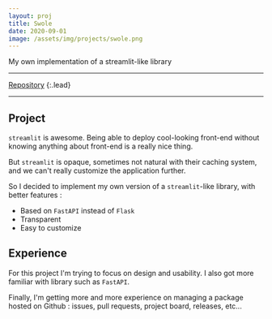 ```yaml
---
layout: proj
title: Swole
date: 2020-09-01
image: /assets/img/projects/swole.png
---
```


My own implementation of a streamlit-like library

---

[Repository](https://github.com/astariul/swole)
{:.lead}

---

## Project

`streamlit` is awesome. Being able to deploy cool-looking front-end without knowing anything about front-end is a really nice thing.

But `streamlit` is opaque, sometimes not natural with their caching system, and we can't really customize the application further.

So I decided to implement my own version of a `streamlit`-like library, with better features :
* Based on `FastAPI` instead of `Flask`
* Transparent
* Easy to customize

## Experience

For this project I'm trying to focus on design and usability. I also got more familiar with library such as `FastAPI`.

Finally, I'm getting more and more experience on managing a package hosted on Github : issues, pull requests, project board, releases, etc...
